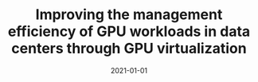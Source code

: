 ---
title: "Improving the management efficiency of GPU workloads in data centers through GPU virtualization"
excerpt: '\_eprint: https://onlinelibrary.wiley.com/doi/pdf/10.1002/cpe.5275'
date: 2021-01-01
venue: 'Concurrency and Computation: Practice and Experience'
paperurl: 'https://onlinelibrary.wiley.com/doi/abs/10.1002/cpe.5275'
citation: ' S. Iserte,  J. Prades,  C. Reaño,  F. Silla, &quot;Improving the management efficiency of GPU workloads in data centers through GPU virtualization.&quot; Concurrency and Computation: Practice and Experience, 2021.'
---